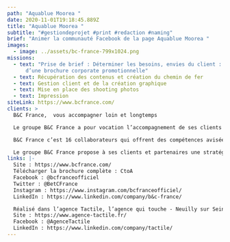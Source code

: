 ```yaml
---
path: "Aquablue Moorea "
date: 2020-11-01T19:18:45.889Z
title: "Aquablue Moorea "
subtitle: "#gestiondeprojet #print #redaction #naming"
brief: "Animer la communauté Facebook de la page Aquablue Moorea "
images:
  - image: ../assets/bc-france-799x1024.png
missions:
  - text: "Prise de brief : Déterminer les besoins, envies du client : création
      d’une brochure corporate promotionnelle"
  - text: Récupération des contenus et création du chemin de fer
  - text: Gestion client et de la création graphique
  - text: Mise en place des shooting photos
  - text: Impression
siteLink: https://www.bcfrance.com/
clients: >
  B&C France,  vous accompagner loin et longtemps

  Le groupe B&C France a pour vocation l’accompagnement de ses clients ou partenaires en leur offrant une expertise complète dans les métiers de l’immobilier d’entreprise.

  B&C France c’est 16 collaborateurs qui offrent des compétences avisées sur toutes les activités liées à la vie de l’actif immobilier au travers de trois pôles : l’Investissement, l’Asset Management et le Property Management.

  Le groupe B&C France propose à ses clients et partenaires une stratégie immobilière globale à travers quatre piliers : l’Investissement, l’Asset Management, le Property Management et le Project Development (AMO). 
links: |-
  Site : https://www.bcfrance.com/
  Télécharger la brochure complète : CtoA
  Facebook : @bcfranceofficiel
  Twitter : @BetCFrance
  Instagram : https://www.instagram.com/bcfranceofficiel/
  LinkedIn : https://www.linkedin.com/company/b&c-france/

  Réalisé dans l’agence Tactile, l’agence qui touche - Neuilly sur Seine, France
  Site : https://www.agence-tactile.fr/
  Facebook : @AgenceTactile
  LinkedIn : https://www.linkedin.com/company/tactile/
---
```

